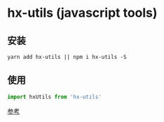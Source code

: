 # hx-utils (javascript tools)


## 安装

```
yarn add hx-utils || npm i hx-utils -S

```
## 使用

```js
import hxUtils from 'hx-utils'


```

[参考](https://github.com/shiguang0116/sg-utils)
